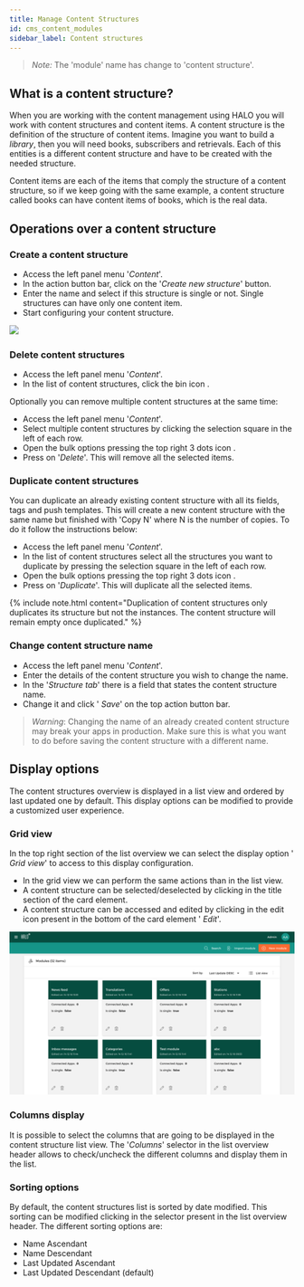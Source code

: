 ```yaml
---
title: Manage Content Structures
id: cms_content_modules
sidebar_label: Content structures
---
```


> *Note:* The 'module' name has change to 'content structure'.

## What is a content structure?

When you are working with the content management using HALO you will work with content structures and content items.
A content structure is the definition of the structure of content items. Imagine you want to build a *library*, then you will
need books, subscribers and retrievals. Each of this entities is a different content structure and have to be created with
the needed structure.

Content items are each of the items that comply the structure of a content structure, so if we keep going with the same example, a content structure called
books can have content items of books, which is the real data.

## Operations over a content structure

### Create a content structure

- Access the left panel menu '*Content*'.
- In the action button bar, click on the '*Create new structure*' button.
- Enter the name and select if this structure is single or not. Single structures can have only one content item.
- Start configuring your content structure.

![](/img/tutorial_create_module.gif)

### Delete content structures

- Access the left panel menu '*Content*'.
- In the list of content structures, click the bin icon <span class="fa fa-trash"/>.

Optionally you can remove multiple content structures at the same time:

- Access the left panel menu '*Content*'.
- Select multiple content structures by clicking the selection square in the left of each row.
- Open the bulk options pressing the top right 3 dots icon <span class="fa fa-ellipsis-v"></span>.
- Press on '*Delete*'. This will remove all the selected items.

### Duplicate content structures

You can duplicate an already existing content structure with all its fields, tags and push templates. This will create a 
new content structure with the same name but finished with 'Copy N' where N is the number of copies. To do it follow the instructions
below:

- Access the left panel menu '*Content*'.
- In the list of content structures select all the structures you want to duplicate by pressing the selection square in the left of each row.
- Open the bulk options pressing the top right 3 dots icon <span class="fa fa-ellipsis-v"></span>.
- Press on '*Duplicate*'. This will duplicate all the selected items.

{% include note.html content="Duplication of content structures only duplicates its structure but not the instances. The content structure will remain empty once duplicated." %}

### Change content structure name

- Access the left panel menu '*Content*'.
- Enter the details of the content structure you wish to change the name.
- In the '*Structure tab*' there is a field that states the content structure name.
- Change it and click '<span class="fa fa-floppy-o"></span> *Save*' on the top action button bar.

> *Warning*: Changing the name of an already created content structure may break your apps in production. Make sure this is what you want to do before saving the content structure with a different name.

## Display options

The content structures overview is displayed in a list view and ordered by last updated one by default. This display options can be modified to provide a customized
user experience.

### Grid view

In the top right section of the list overview we can select the display option '<span class="fa fa-th-large"></span> *Grid view*' to access to this
display configuration. 

- In the grid view we can perform the same actions than in the list view. 
- A content structure can be selected/deselected by clicking in the title section of the card element.
- A content structure can be accessed and edited by clicking in the edit icon present in the bottom of the card element '<span class="fa fa-pencil"></span> *Edit*'. 

![](./img/tutorial_grid_view.png)

### Columns display

It is possible to select the columns that are going to be displayed in the content structure list view. The '*Columns*' selector in the list overview 
header allows to check/uncheck the different columns and display them in the list.

### Sorting options

By default, the content structures list is sorted by date modified. This sorting can be modified clicking in the selector present in the list overview header.
The different sorting options are:

- Name Ascendant
- Name Descendant
- Last Updated Ascendant
- Last Updated Descendant (default)
